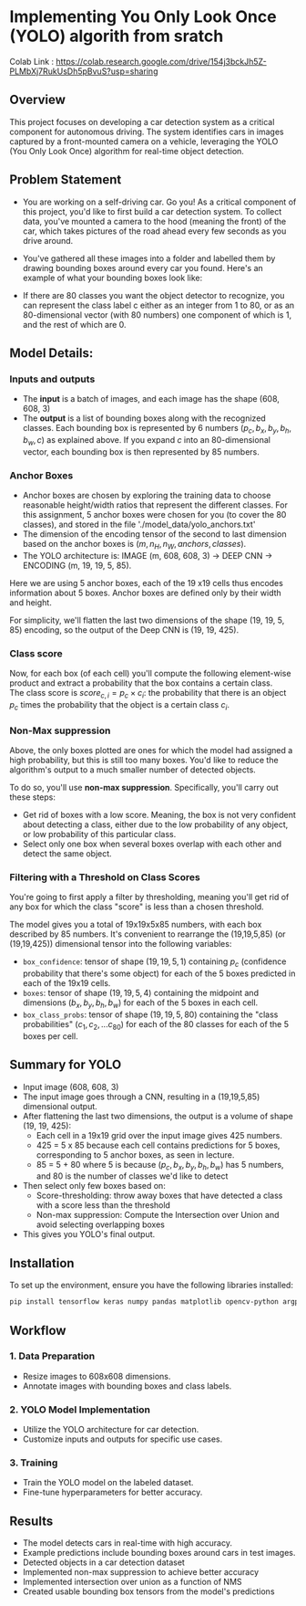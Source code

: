 # Implementing You Only Look Once (YOLO) algorith from sratch
Colab Link : https://colab.research.google.com/drive/154j3bckJh5Z-PLMbXj7RukUsDh5pBvuS?usp=sharing

## Overview
This project focuses on developing a car detection system as a critical component for autonomous driving. The system identifies cars in images captured by a front-mounted camera on a vehicle, leveraging the YOLO (You Only Look Once) algorithm for real-time object detection.

## Problem Statement
- You are working on a self-driving car. Go you! As a critical component of this project, you'd like to first build a car detection system. To collect data, you've mounted a camera to the hood (meaning the front) of the car, which takes pictures of the road ahead every few seconds as you drive around.

- You've gathered all these images into a folder and labelled them by drawing bounding boxes around every car you found. Here's an example of what your bounding boxes look like:

- If there are 80 classes you want the object detector to recognize, you can represent the class label  c  either as an integer from 1 to 80, or as an 80-dimensional vector (with 80 numbers) one component of which is 1, and the rest of which are 0.

## Model Details:

### Inputs and outputs
- The **input** is a batch of images, and each image has the shape (608, 608, 3)
- The **output** is a list of bounding boxes along with the recognized classes. Each bounding box is represented by 6 numbers $(p_c, b_x, b_y, b_h, b_w, c)$ as explained above. If you expand $c$ into an 80-dimensional vector, each bounding box is then represented by 85 numbers. 

### Anchor Boxes
* Anchor boxes are chosen by exploring the training data to choose reasonable height/width ratios that represent the different classes.  For this assignment, 5 anchor boxes were chosen for you (to cover the 80 classes), and stored in the file './model_data/yolo_anchors.txt'
* The dimension of the encoding tensor of the second to last dimension based on the anchor boxes is $(m, n_H,n_W,anchors,classes)$.
* The YOLO architecture is: IMAGE (m, 608, 608, 3) -> DEEP CNN -> ENCODING (m, 19, 19, 5, 85).  

Here we are using 5 anchor boxes, each of the 19 x19 cells thus encodes information about 5 boxes. Anchor boxes are defined only by their width and height.

For simplicity, we'll flatten the last two dimensions of the shape (19, 19, 5, 85) encoding, so the output of the Deep CNN is (19, 19, 425).

### Class score

Now, for each box (of each cell) you'll compute the following element-wise product and extract a probability that the box contains a certain class.  
The class score is $score_{c,i} = p_{c} \times c_{i}$: the probability that there is an object $p_{c}$ times the probability that the object is a certain class $c_{i}$.

### Non-Max suppression
Above, the only boxes plotted are ones for which the model had assigned a high probability, but this is still too many boxes. You'd like to reduce the algorithm's output to a much smaller number of detected objects.  

To do so, you'll use **non-max suppression**. Specifically, you'll carry out these steps: 
- Get rid of boxes with a low score. Meaning, the box is not very confident about detecting a class, either due to the low probability of any object, or low probability of this particular class.
- Select only one box when several boxes overlap with each other and detect the same object.

### Filtering with a Threshold on Class Scores

You're going to first apply a filter by thresholding, meaning you'll get rid of any box for which the class "score" is less than a chosen threshold. 

The model gives you a total of 19x19x5x85 numbers, with each box described by 85 numbers. It's convenient to rearrange the (19,19,5,85) (or (19,19,425)) dimensional tensor into the following variables:  
- `box_confidence`: tensor of shape $(19, 19, 5, 1)$ containing $p_c$ (confidence probability that there's some object) for each of the 5 boxes predicted in each of the 19x19 cells.
- `boxes`: tensor of shape $(19, 19, 5, 4)$ containing the midpoint and dimensions $(b_x, b_y, b_h, b_w)$ for each of the 5 boxes in each cell.
- `box_class_probs`: tensor of shape $(19, 19, 5, 80)$ containing the "class probabilities" $(c_1, c_2, ... c_{80})$ for each of the 80 classes for each of the 5 boxes per cell.


##  Summary for YOLO

- Input image (608, 608, 3)
- The input image goes through a CNN, resulting in a (19,19,5,85) dimensional output. 
- After flattening the last two dimensions, the output is a volume of shape (19, 19, 425):
    - Each cell in a 19x19 grid over the input image gives 425 numbers. 
    - 425 = 5 x 85 because each cell contains predictions for 5 boxes, corresponding to 5 anchor boxes, as seen in lecture. 
    - 85 = 5 + 80 where 5 is because $(p_c, b_x, b_y, b_h, b_w)$ has 5 numbers, and 80 is the number of classes we'd like to detect
- Then select only few boxes based on:
    - Score-thresholding: throw away boxes that have detected a class with a score less than the threshold
    - Non-max suppression: Compute the Intersection over Union and avoid selecting overlapping boxes
- This gives you YOLO's final output.


## Installation
To set up the environment, ensure you have the following libraries installed:

```bash
pip install tensorflow keras numpy pandas matplotlib opencv-python argparse os scipy PIL yad2k
```

## Workflow
### 1. Data Preparation
- Resize images to 608x608 dimensions.
- Annotate images with bounding boxes and class labels.

### 2. YOLO Model Implementation
- Utilize the YOLO architecture for car detection.
- Customize inputs and outputs for specific use cases.

### 3. Training
- Train the YOLO model on the labeled dataset.
- Fine-tune hyperparameters for better accuracy.

## Results
- The model detects cars in real-time with high accuracy.
- Example predictions include bounding boxes around cars in test images.
- Detected objects in a car detection dataset
- Implemented non-max suppression to achieve better accuracy
- Implemented intersection over union as a function of NMS
- Created usable bounding box tensors from the model's predictions

